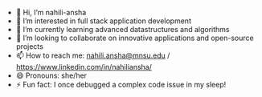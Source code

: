 - 👋 Hi, I’m nahili-ansha
- 👀 I’m interested in full stack application development
- 🌱 I’m currently learning advanced datastructures and algorithms
- 💞️ I’m looking to collaborate on innovative applications and open-source projects
- 📫 How to reach me: nahili.ansha@mnsu.edu /  https://www.linkedin.com/in/nahiliansha/
- 😄 Pronouns: she/her
- ⚡ Fun fact: I once debugged a complex code issue in my sleep!

<!---
nahili-ansha/nahili-ansha is a ✨ special ✨ repository because its `README.md` (this file) appears on your GitHub profile.
You can click the Preview link to take a look at your changes.
--->
